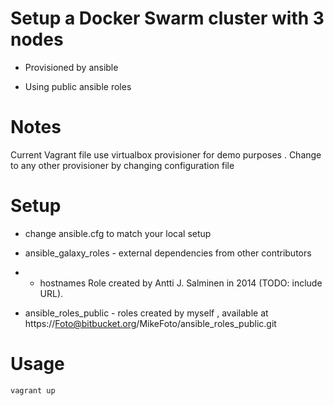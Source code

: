 # Setup a Docker Swarm cluster with 3 nodes

* Provisioned by ansible

* Using public ansible roles

# Notes
Current Vagrant file use virtualbox provisioner for demo purposes .
Change to any other provisioner by changing configuration file

# Setup

* change ansible.cfg to match your local setup

* ansible_galaxy_roles - external dependencies from other contributors
* * hostnames Role created by Antti J. Salminen in 2014 (TODO: include URL).

* ansible_roles_public - roles created by myself , available at https://Foto@bitbucket.org/MikeFoto/ansible_roles_public.git


# Usage

```bash
vagrant up
```
